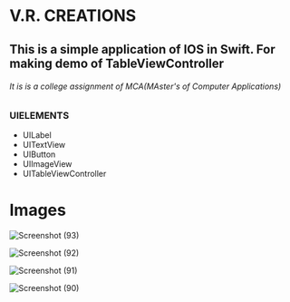 # V.R. CREATIONS

## This is a simple application of IOS in Swift. For making demo of TableViewController 

###### It is is a college assignment of MCA(MAster's of Computer Applications)


### UIELEMENTS

* UILabel
* UITextView
* UIButton
* UIImageView
* UITableViewController


# Images

![Screenshot (93)](https://user-images.githubusercontent.com/59306218/124254791-0bad4d80-db47-11eb-9812-a397643ace54.png)

![Screenshot (92)](https://user-images.githubusercontent.com/59306218/124254785-0b14b700-db47-11eb-83af-49b21a9f8f5a.png)

![Screenshot (91)](https://user-images.githubusercontent.com/59306218/124254780-09e38a00-db47-11eb-8e0e-c8b70f2f6267.png)

![Screenshot (90)](https://user-images.githubusercontent.com/59306218/124254777-0819c680-db47-11eb-977c-cb81b4f662d8.png)







